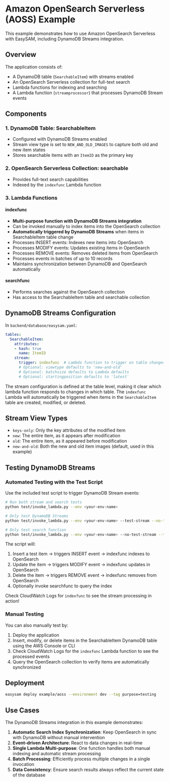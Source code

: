 # Amazon OpenSearch Serverless (AOSS) Example

This example demonstrates how to use Amazon OpenSearch Serverless with EasySAM, including DynamoDB Streams integration.

## Overview

The application consists of:
- A DynamoDB table (`SearchableItem`) with streams enabled
- An OpenSearch Serverless collection for full-text search
- Lambda functions for indexing and searching
- A Lambda function (`streamprocessor`) that processes DynamoDB Stream events

## Components

### 1. DynamoDB Table: SearchableItem
- Configured with DynamoDB Streams enabled
- Stream view type is set to `NEW_AND_OLD_IMAGES` to capture both old and new item states
- Stores searchable items with an `ItemID` as the primary key

### 2. OpenSearch Serverless Collection: searchable
- Provides full-text search capabilities
- Indexed by the `indexfunc` Lambda function

### 3. Lambda Functions

#### indexfunc
- **Multi-purpose function with DynamoDB Streams integration**
- Can be invoked manually to index items into the OpenSearch collection
- **Automatically triggered by DynamoDB Streams** when items in SearchableItem table change
- Processes INSERT events: Indexes new items into OpenSearch
- Processes MODIFY events: Updates existing items in OpenSearch
- Processes REMOVE events: Removes deleted items from OpenSearch
- Processes events in batches of up to 10 records
- Maintains synchronization between DynamoDB and OpenSearch automatically

#### searchfunc
- Performs searches against the OpenSearch collection
- Has access to the SearchableItem table and searchable collection

## DynamoDB Streams Configuration

In `backend/database/easysam.yaml`:
```yaml
tables:
  SearchableItem:
    attributes:
    - hash: true
      name: ItemID
    stream:
      trigger: indexfunc  # Lambda function to trigger on table changes
      # Optional: viewtype defaults to 'new-and-old'
      # Optional: batchsize defaults to Lambda defaults
      # Optional: startingposition defaults to 'latest'
```

The stream configuration is defined at the table level, making it clear which lambda function responds to changes in which table. The `indexfunc` Lambda will automatically be triggered when items in the `SearchableItem` table are created, modified, or deleted.

## Stream View Types

- `keys-only`: Only the key attributes of the modified item
- `new`: The entire item, as it appears after modification
- `old`: The entire item, as it appeared before modification
- `new-and-old`: Both the new and old item images (default, used in this example)

## Testing DynamoDB Streams

### Automated Testing with the Test Script

Use the included test script to trigger DynamoDB Stream events:

```bash
# Run both stream and search tests
python test/invoke_lambda.py --env <your-env-name>

# Only test DynamoDB Streams
python test/invoke_lambda.py --env <your-env-name> --test-stream --no-test-search

# Only test search function
python test/invoke_lambda.py --env <your-env-name> --no-test-stream --test-search
```

The script will:
1. Insert a test item → triggers INSERT event → indexfunc indexes to OpenSearch
2. Update the item → triggers MODIFY event → indexfunc updates in OpenSearch
3. Delete the item → triggers REMOVE event → indexfunc removes from OpenSearch
4. Optionally invoke searchfunc to query the index

Check CloudWatch Logs for `indexfunc` to see the stream processing in action!

### Manual Testing

You can also manually test by:
1. Deploy the application
2. Insert, modify, or delete items in the SearchableItem DynamoDB table using the AWS Console or CLI
3. Check CloudWatch Logs for the `indexfunc` Lambda function to see the processed events
4. Query the OpenSearch collection to verify items are automatically synchronized

## Deployment

```bash
easysam deploy example/aoss --environment dev --tag purpose=testing
```

## Use Cases

The DynamoDB Streams integration in this example demonstrates:

1. **Automatic Search Index Synchronization**: Keep OpenSearch in sync with DynamoDB without manual intervention
2. **Event-driven Architecture**: React to data changes in real-time
3. **Single Lambda Multi-purpose**: One function handles both manual indexing and automatic stream processing
4. **Batch Processing**: Efficiently process multiple changes in a single invocation
5. **Data Consistency**: Ensure search results always reflect the current state of the database
